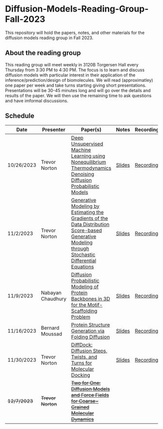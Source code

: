 # Diffusion-Models-Reading-Group-Fall-2023

This repository will hold the papers, notes, and other materials for the diffusion models reading group in Fall 2023.

## About the reading group

This reading group will meet weekly in 3120B Torgersen Hall every Thursday from 3:30 PM to 4:30 PM. The focus is to learn and discuss diffusion models with particular interest in their application of the inference/prediction/design of biomolecules. We will read (approximatley) one paper per week and take turns starting giving short presentations. Presentations will be 30-45 minutes long and will go over the details and results of the paper. We will then use the remaining time to ask questions and have imformal discussions.

## Schedule

| Date     | Presenter   | Paper(s)| Notes | Recording |
|----------|-------------|---------|-------|-----------|
|10/26/2023|Trevor Norton|[Deep Unsupervised Machine Learning using Nonequilibrium Thermodynamics](./Papers/Sohl-Dickstein%20et%20al.%20-%202015%20-%20Deep%20Unsupervised%20Learning%20using%20Nonequilibrium%20Th.pdf) <br> [Denoising Diffusion Probabilistic Models](./Papers/Ho%20et%20al.%20-%202020%20-%20Denoising%20Diffusion%20Probabilistic%20Models.pdf)| [Slides](./Notes%20and%20Presentations/Week%201/Week1.pdf) | [Recording](https://virginiatech.zoom.us/rec/share/kXO_DSjH8CSWoQWPWzbczLPHY6409ZRihmAgaL40gzpArYONu-W7RCP8G-yrTmud.SYFCDucCGmziBNwf)
|11/2/2023|Trevor Norton| [Generative Modeling by Estimating the Gradients of the Data Distribution](./Papers/Song%20and%20Ermon%20-%202019%20-%20Generative%20Modeling%20by%20Estimating%20Gradients%20of%20the.pdf) <br> [Score-based Generative Modeling through Stochastic Differential Equations](./Papers/Song%20et%20al.%20-%202020%20-%20Score-Based%20Generative%20Modeling%20through%20Stochastic.pdf)| [Slides](./Notes%20and%20Presentations/Week%202/Week2.pdf) | [Recording](https://virginiatech.zoom.us/rec/share/xW-SoD5A1V87eophm0u7fYH_h47bEnQftoVpA6ldxaa92ZyRCgI_lZspUQC2_orq.KMb2vqU586UIoHAU)
|11/9/2023 | Nabayan Chaudhury | [Diffusion Probabilistic Modeling of Protein Backbones in 3D for the Motif-Scaffolding Problem](./Papers/Trippe%20et%20al.%20-%202023%20-%20Diffusion%20probabilistic%20modeling%20of%20protein%20backbo.pdf) | [Slides](./Notes%20and%20Presentations/Week%203/DIFFUSION%20PROBABILISTIC%20MODELING%20OF%20PROTEIN%20BACKBONES%20IN%203D%20FOR%20THE%20MOTIF-SCAFFOLDING%20PROBLEM.pdf) | [Recording](https://virginiatech.zoom.us/rec/share/DDK7Tzn_Y_SI3CzIdK1xHLYD8KdrNjLbX3zr95lGpR1WYollS3wsM8ZRDlW_bswX.8Wp-dXA1aIfITV2V) 
|11/16/2023 | Bernard Moussad | [Protein Structure Generation via Folding Diffusion](./Papers/Wu%20et%20al.%20-%202022%20-%20Protein%20structure%20generation%20via%20folding%20diffusion.pdf) | [Slides](./Notes%20and%20Presentations/Week%204/Protein%20structure%20generation%20via%20folding%20diffusion.pdf) | [Recording](https://virginiatech.zoom.us/rec/share/UiBSjU_eL--E-LB5c99Xa8rXU5UuPGM8aa-MAtZNC38JFdr3aFuRiwAKSoEM4YCM.n2vB3man7cIsmWSa)
|11/30/2023| Trevor Norton | [DiffDock: Diffusion Steps, Twists, and Turns for Molecular Docking](./Papers/Corso%20et%20al.%20-%202023%20-%20DiffDock%20Diffusion%20Steps,%20Twists,%20and%20Turns%20for%20M.pdf)| [Slides](./Notes%20and%20Presentations/Week%205/Week5.pdf) | [Recording](https://virginiatech.zoom.us/rec/share/yX5uBpzaV4aOiVZRk0yxUl1ViEHGoa4f-ELBVYuPD8a8CeoulHXvUd8VsfQhRf6H.UhORTi_DtdSW0QrH)
|~~12/7/2023~~| ~~Trevor Norton~~ | ~~[Two for One: Diffusion Models and Force Fields for Coarse-Grained Molecular Dynamics](./Papers/Arts%20et%20al.%20-%202023%20-%20Two%20for%20One%20Diffusion%20Models%20and%20Force%20Fields%20for.pdf)~~ | |


